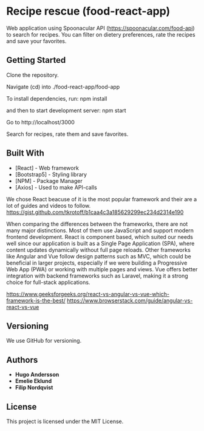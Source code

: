 # Recipe rescue (food-react-app)

Web application using Spoonacular API (https://spoonacular.com/food-api) to search for recipes.
You can filter on dietery preferences, rate the recipes and save your favorites.

## Getting Started

Clone the repository.

Navigate (cd) into ./food-react-app/food-app

To install dependencies, run:
npm install

and then to start development server:
npm start

Go to http://localhost/3000

Search for recipes, rate them and save favorites.


## Built With

* [React] - Web framework
* [Bootstrap5] - Styling library
* [NPM] - Package Manager
* [Axios] - Used to make API-calls

We chose React beacuse of it is the most popular framework and their are a lot of guides and videos to follow.
https://gist.github.com/tkrotoff/b1caa4c3a185629299ec234d2314e190

When comparing the differences between the frameworks, there are not many major distinctions. Most of them use JavaScript and support modern frontend development.
React is component based, which suited our needs well since our application is built as a Single Page Application (SPA), where content updates dynamically without full page reloads.
Other frameworks like Angular and Vue follow design patterns such as MVC, which could be beneficial in larger projects, especially if we were building a Progressive Web App (PWA) or working with multiple pages and views.
Vue offers better integration with backend frameworks such as Laravel, making it a strong choice for full-stack applications.

https://www.geeksforgeeks.org/react-vs-angular-vs-vue-which-framework-is-the-best/
https://www.browserstack.com/guide/angular-vs-react-vs-vue



## Versioning

We use GitHub for versioning.

## Authors

* **Hugo Andersson**
* **Emelie Eklund**
* **Filip Nordqvist**

## License

This project is licensed under the MIT License.

